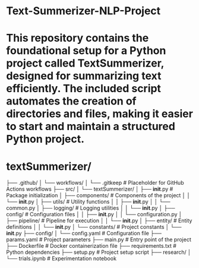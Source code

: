 # Text-Summerizer-NLP-Project

# This repository contains the foundational setup for a Python project called TextSummerizer, designed for summarizing text efficiently. The included script automates the creation of directories and files, making it easier to start and maintain a structured Python project.





# textSummerizer/
├── .github/
│   └── workflows/
│       └── .gitkeep          # Placeholder for GitHub Actions workflows
├── src/
│   └── textSummerizer/
│       ├── __init__.py       # Package initialization
│       ├── components/       # Components of the project
│       │   └── __init__.py
│       ├── utils/            # Utility functions
│       │   ├── __init__.py
│       │   └── common.py
│       ├── logging/          # Logging utilities
│       │   └── __init__.py
│       ├── config/           # Configuration files
│       │   ├── __init__.py
│       │   └── configuration.py
│       ├── pipeline/         # Pipeline for execution
│       │   └── __init__.py
│       ├── entity/           # Entity definitions
│       │   └── __init__.py
│       └── constants/        # Project constants
│           └── __init__.py
├── config/
│   └── config.yaml           # Configuration file
├── params.yaml               # Project parameters
├── main.py                   # Entry point of the project
├── Dockerfile                # Docker containerization file
├── requirements.txt          # Python dependencies
├── setup.py                  # Project setup script
├── research/
│   └── trials.ipynb          # Experimentation notebook

